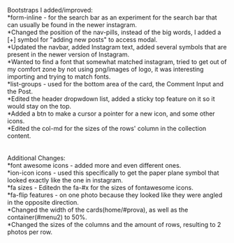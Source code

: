 Bootstraps I added/improved:<br>
*form-inline - for the search bar as an experiment for the search bar that can usually be found in the newer instagram.<br>
*Changed the position of the nav-pills, instead of the big words, I added a [+] symbol for "adding new posts" to access modal.<br>
*Updated the navbar, added Instagram text, added several symbols that are present in the newer version of Instagram.<br>
*Wanted to find a font that somewhat matched instagram, tried to get out of my comfort zone by not using png/images of logo, it was interesting importing and trying to match fonts.<br>
*list-groups - used for the bottom area of the card, the Comment Input and the Post.<br>
*Edited the header dropwdown list, added a sticky top feature on it so it would stay on the top.<br>
*Added a btn to make a cursor a pointer for a new icon, and some other icons.<br>
*Edited the col-md for the sizes of the rows' column in the collection content.<br>
<br><br>
Additional Changes:<br>
*font awesome icons - added  more and even different ones.<br>
*ion-icon icons - used this specifically to get the paper plane symbol that looked exactly like the one in instagram.<br>
*fa sizes - Editedn the fa-#x for the sizes of fontawesome icons.<br>
*fa-flip features - on one photo because they looked like they were angled in the opposite direction.<br>
*Changed the width of the cards(home/#prova), as well as the container(#menu2) to 50%.<br>
*Changed the sizes of the columns and the amount of rows, resulting to 2 photos per row.<br>


